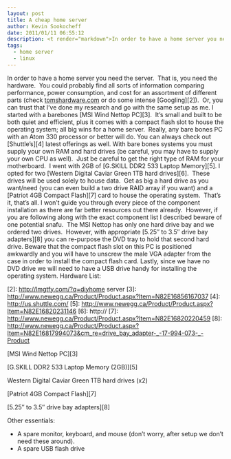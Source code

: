 ```yaml
---
layout: post
title: A cheap home server
author: Kevin Sookocheff
date: 2011/01/11 06:55:12
description: <t render="markdown">In order to have a home server you need the server.  That is, you need the hardware.  You could probably find all sorts of information comparing performance, power consumption, and cost for an assortment of different parts (check [tomshardware.com][1] or do some intense [Googling][2]).  Or, you can trust that I’ve done my research and go with the same setup as me.</t>
tags:
  - home server
  - linux
---
```


In order to have a home server you need the server.  That is, you need the hardware.  You could probably find all sorts of information comparing performance, power consumption, and cost for an assortment of different parts (check [tomshardware.com][1] or do some intense [Googling][2]).  Or, you can trust that I’ve done my research and go with the same setup as me. I started with a barebones [MSI Wind Nettop PC][3].  It’s small and built to be both quiet and efficient, plus it comes with a compact flash slot to house the operating system; all big wins for a home server.  Really, any bare bones PC with an Atom 330 processor or better will do. You can always check out [Shuttle’s][4] latest offerings as well. With bare bones systems you must supply your own RAM and hard drives (be careful, you may have to supply your own CPU as well).  Just be careful to get the right type of RAM for your motherboard.  I went with 2GB of [G.SKILL DDR2 533 Laptop Memory][5]. I opted for two [Western Digital Caviar Green 1TB hard drives][6].  These drives will be used solely to house data.  Get as big a hard drive as you want/need (you can even build a two drive RAID array if you want) and a [Patriot 4GB Compact Flash][7] card to house the operating system.  That’s it, that’s all. I won’t guide you through every piece of the component installation as there are far better resources out there already.  However, if you are following along with the exact component list I described beware of one potential snafu.  The MSI Nettop has only one hard drive bay and we ordered two drives.  However, with appropriate [5.25″ to 3.5″ drive bay adapters][8] you can re-purpose the DVD tray to hold that second hard drive. Beware that the compact flash slot on this PC is positioned awkwardly and you will have to unscrew the male VGA adapter from the case in order to install the compact flash card. Lastly, since we have no DVD drive we will need to have a USB drive handy for installing the operating system. Hardware List:

 [1]: http://www.tomshardware.com
 [2]: http://lmgtfy.com/?q=diyhome server
 [3]: http://www.newegg.ca/Product/Product.aspx?Item=N82E16856167037
 [4]: http://us.shuttle.com/
 [5]: http://www.newegg.ca/Product/Product.aspx?Item=N82E16820231146
 [6]: http://
 [7]: http://www.newegg.ca/Product/Product.aspx?Item=N82E16820220459
 [8]: http://www.newegg.ca/Product/Product.aspx?Item=N82E16817994073&cm_re=drive_bay_adapter-_-17-994-073-_-Product

[MSI Wind Nettop PC][3]

[G.SKILL DDR2 533 Laptop Memory (2GB)][5]

Western Digital Caviar Green 1TB hard drives (x2)

[Patriot 4GB Compact Flash][7]

[5.25″ to 3.5″ drive bay adapters][8]

Other essentials:

*   A spare monitor, keyboard, and mouse (don’t worry, after setup we don’t need these around).
*   A spare USB flash drive
